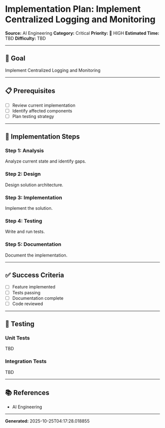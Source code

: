 # Implementation Plan: Implement Centralized Logging and Monitoring

**Source:** AI Engineering
**Category:** Critical
**Priority:** 🔴 HIGH
**Estimated Time:** TBD
**Difficulty:** TBD

---

## 🎯 Goal

Implement Centralized Logging and Monitoring

---

## 📋 Prerequisites

- [ ] Review current implementation
- [ ] Identify affected components
- [ ] Plan testing strategy

---

## 🔧 Implementation Steps

### Step 1: Analysis

Analyze current state and identify gaps.

### Step 2: Design

Design solution architecture.

### Step 3: Implementation

Implement the solution.

### Step 4: Testing

Write and run tests.

### Step 5: Documentation

Document the implementation.

---

## ✅ Success Criteria

- [ ] Feature implemented
- [ ] Tests passing
- [ ] Documentation complete
- [ ] Code reviewed

---

## 🧪 Testing

### Unit Tests

TBD

### Integration Tests

TBD

---

## 📚 References

- AI Engineering

---

**Generated:** 2025-10-25T04:17:28.018855
